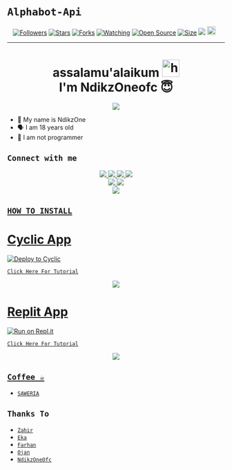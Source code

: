 # ```Alphabot-Api```
<p align="center">
<a href="https://github.com/NdikzOne-ofc/followers"><img title="Followers" src="https://img.shields.io/github/followers/NdikzOne-ofc?color=red&style=flat-square"></a>
<a href="https://github.com/NdikzOne-ofc/api-mirip-zeks/stargazers/"><img title="Stars" src="https://img.shields.io/github/stars/NdikzOne-ofc/api-mirip-zeks?color=blue&style=flat-square"></a>
<a href="https://github.com/NdikzOne-ofc/api-mirip-zeks/network/members"><img title="Forks" src="https://img.shields.io/github/forks/NdikzOne-ofc/api-mirip-zeks?color=red&style=flat-square"></a>
<a href="https://github.com/NdikzOne-ofc/api-mirip-zeks/watchers"><img title="Watching" src="https://img.shields.io/github/watchers/NdikzOne-ofc/api-mirip-zeks?label=Watchers&color=blue&style=flat-square"></a>
<a href="https://github.com/NdikzOne-ofc/api-mirip-zeks"><img title="Open Source" src="https://badges.frapsoft.com/os/v2/open-source.svg?v=103"></a>
<a href="https://github.com/NdikzOne-ofc/api-mirip-zeks/"><img title="Size" src="https://img.shields.io/github/repo-size/NdikzOne-ofc/api-mirip-zeks?style=flat-square&color=green"></a>
<a href="https://hits.seeyoufarm.com"><img src="https://hits.seeyoufarm.com/api/count/incr/badge.svg?url=https%3A%2F%2Fgithub.com%2FNdikzOne-ofc%2FRest-api-mirip-zeks&count_bg=%2379C83D&title_bg=%23555555&icon=probot.svg&icon_color=%2300FF6D&title=hits&edge_flat=false"/></a>
<a href="https://github.com/NdikzOne-ofc/api-mirip-zeks/graphs/commit-activity"><img height="20" src="https://img.shields.io/badge/Maintained%3F-yes-green.svg"></a>&nbsp;&nbsp;
</p>
<p align='center'>
    </p>

-------
<h1 align="center">assalamu'alaikum <img src="https://user-images.githubusercontent.com/1303154/88677602-1635ba80-d120-11ea-84d8-d263ba5fc3c0.gif" width="40px" alt="hi"><br>I'm NdikzOneofc 😇 </h1>
<p align="center">
  <img src="https://telegra.ph/file/5084b8b304e57794ed83c.jpg" /></>
</p>

- 👼 My name is NdikzOne 
- 🗣️ I am 18 years old 
- 🔭 I am not programmer

## ```Connect with me```
<p align="center">
  <a href="https://instagram.com/NdikzOneofc"><img src="https://img.shields.io/badge/Instagram-E4405F?style=for-the-badge&logo=instagram&logoColor=white"/> 
  <a href="https://wa.me/62887435047326"><img src="https://img.shields.io/badge/WhatsApp-25D366?style=for-the-badge&logo=whatsapp&logoColor=white" />
  <a href="https://www.facebook.com/profile.php?id=100015526687857"><img src="https://img.shields.io/badge/Facebook-%234267B2.svg?&style=for-the-badge&logo=facebook&logoColor=white" />
  <a href="https://t.me/NdikzOneee"><img src="https://img.shields.io/badge/Telegram-%230088cc.svg?&style=for-the-badge&logo=telegram&logoColor=white" /> <br>
  <a href="https://github.com/NdikzOne-ofc"><img src="https://img.shields.io/badge/-GitHub-black?style=flat-square&logo=github" /> 
  <a href="https://youtube.com/channel/UCdzWwbApjkyODby7_MoRYlA"><img src="https://img.shields.io/youtube/channel/subscribers/UCdzWwbApjkyODby7_MoRYlA?style=social" /> <br>
  <a href="https://komarev.com/ghpvc/?username=NdikzOne-ofc&color=blue&style=flat-square&label=Profile+Dilihat"><img src="https://komarev.com/ghpvc/?username=NdikzOne-ofc&color=blue&style=flat-square&label=Profile+Dilihat" />

</p>

## ```HOW TO INSTALL```

# Cyclic App
[![Deploy to Cyclic](https://deploy.cyclic.app/button.svg)](https://app.cyclic.sh/#/join/NdikzOne-ofc)

[`Click Here For Tutorial`](https://youtu.be/7nqmS-T6Iis)

<p align="center">
  <a href="https://youtu.be/7nqmS-T6Iis"><img src="https://telegra.ph/file/82cca461eaa8544cd6e9e.jpg" />
</p>

# Replit App
[![Run on Repl.it](https://repl.it/badge/github/NdikzOne-ofc/Alphabot-Md)](https://replit.com)

[`Click Here For Tutorial`](https://youtu.be/7nqmS-T6Iis)

<p align="center">
  <a href="https://youtu.be/7nqmS-T6Iis"><img src="https://telegra.ph/file/82cca461eaa8544cd6e9e.jpg" />
</p>



## ```Coffee ☕```

- [`SAWERIA`](https://saweria.co/NdikzOneofc)

## ```Thanks To```

- [`Zahir`]()
- [`Eka`]()
- [`Farhan`]()
- [`Ojan`]()
- [`NdikzOneOfc`]()
